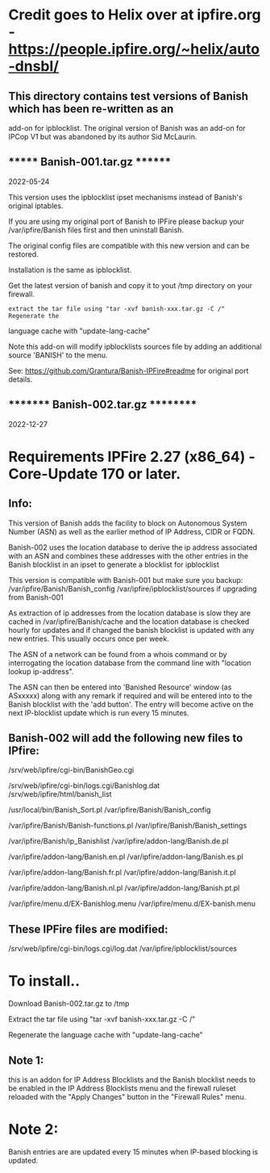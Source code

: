 # Credit goes to Helix over at ipfire.org - https://people.ipfire.org/~helix/auto-dnsbl/

## This directory contains test versions of Banish which has been re-written as an 
add-on for ipblocklist. The original version of Banish was an add-on for IPCop 
V1 but was abandoned by its author Sid McLaurin.

## ***** Banish-001.tar.gz  ******

2022-05-24

This version uses the ipblocklist ipset mechanisms instead of Banish's original 
iptables.

If you are using my original port of Banish to IPFire please backup your 
/var/ipfire/Banish files first and then uninstall Banish.

The original config files are compatible with this new version and can be 
restored.

Installation is the same as ipblocklist.

Get the latest version of banish and copy it to yout /tmp directory on your 
firewall.

    extract the tar file using "tar -xvf banish-xxx.tar.gz -C /" Regenerate the 
language cache with "update-lang-cache"
    
Note this add-on will modify ipblocklists sources file by adding an additional 
source 'BANISH' to the menu.


See: https://github.com/Grantura/Banish-IPFire#readme for original port details.


## ******* Banish-002.tar.gz ********

2022-12-27

# Requirements IPFire 2.27 (x86_64) - Core-Update 170 or later.

## Info:

This version of Banish adds the facility to block on Autonomous System Number 
(ASN) as well as the earlier method of IP Address, CIDR or FQDN. 

Banish-002 uses the location database to derive the ip address associated with 
an ASN and combines these addresses with the other entries in the Banish 
blocklist in an ipset to generate a blocklist for ipblocklist 

This version is compatible with Banish-001 but make sure you backup: 
/var/ipfire/Banish/Banish_config 
/var/ipfire/ipblocklist/sources 
if upgrading from Banish-001

As extraction of ip addresses from the location database is slow they are cached in 
/var/ipfire/Banish/cache and the location database is checked hourly for updates 
and if changed the banish blocklist is updated with any new entries. This 
usually occurs once per week.

The ASN of a network can be found from a whois command or by interrogating the 
location database from the command line with "location lookup ip-address".

The ASN can then be entered into 'Banished Resource' window (as ASxxxxx) along with 
any remark if required and will be entered into to the Banish blocklist with the 
'add button'. The entry will become active on the next IP-blocklist update which 
is run every 15 minutes. 

## Banish-002 will add the following new files to IPfire:

/srv/web/ipfire/cgi-bin/BanishGeo.cgi

/srv/web/ipfire/cgi-bin/logs.cgi/Banishlog.dat /srv/web/ipfire/html/banish_list

/usr/local/bin/Banish_Sort.pl /var/ipfire/Banish/Banish_config

/var/ipfire/Banish/Banish-functions.pl /var/ipfire/Banish/Banish_settings

/var/ipfire/Banish/ip_Banishlist /var/ipfire/addon-lang/Banish.de.pl

/var/ipfire/addon-lang/Banish.en.pl /var/ipfire/addon-lang/Banish.es.pl

/var/ipfire/addon-lang/Banish.fr.pl /var/ipfire/addon-lang/Banish.it.pl

/var/ipfire/addon-lang/Banish.nl.pl /var/ipfire/addon-lang/Banish.pt.pl

/var/ipfire/menu.d/EX-Banishlog.menu /var/ipfire/menu.d/EX-banish.menu

## These IPFire files are modified:

/srv/web/ipfire/cgi-bin/logs.cgi/log.dat 
/var/ipfire/ipblocklist/sources

# To install.. 
Download Banish-002.tar.gz to /tmp

Extract the tar file using "tar -xvf banish-xxx.tar.gz -C /"

Regenerate the language cache with "update-lang-cache"

## Note 1:
this is an addon for IP Address Blocklists and the Banish blocklist 
needs to be enabled in the IP Address Blocklists menu and the firewall ruleset 
reloaded with the "Apply Changes" button in the "Firewall Rules" menu.

# Note 2: 
Banish entries are are updated every 15 minutes when IP-based blocking 
is updated.
